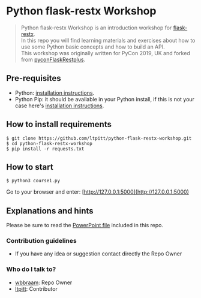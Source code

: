 # Python flask-restx Workshop
> Python flask-restx Workshop is an introduction workshop for [flask-restx](https://github.com/python-restx/flask-restx).  
> In this repo you will find learning materials and exercises about how to use some Python basic concepts and how to build an API.  
> This workshop was originally written for PyCon 2019, UK and forked from [pyconFlaskRestplus](https://github.com/wbbraam/pyconFlaskRestplus).

## Pre-requisites
* Python: [installation instructions](https://www.python.org/downloads/).
* Python Pip: it should be available in your Python install, if this is not your case here's [installation instructions](https://pip.pypa.io/en/stable/installing/).  

## How to install requirements

    $ git clone https://github.com/ltpitt/python-flask-restx-workshop.git
    $ cd python-flask-restx-workshop
    $ pip install -r requests.txt

## How to start

    $ python3 course1.py

Go to your browser and enter: [http://127.0.0.1:5000](http://127.0.0.1:5000)

## Explanations and hints

Please be sure to read the [PowerPoint file](https://github.com/ltpitt/python-flask-restx-workshop/blob/master/flask-restx.pptx) included in this repo.

### Contribution guidelines ###

* If you have any idea or suggestion contact directly the Repo Owner

### Who do I talk to? ###

* [wbbraam](https://github.com/wbbraam): Repo Owner
* [ltpitt](https://github.com/ltpitt): Contributor


